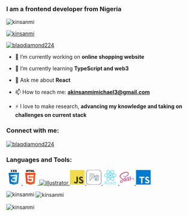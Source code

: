 <h3 align="left">I am a frontend developer from Nigeria</h3>

<p align="left"> <img src="https://komarev.com/ghpvc/?username=kinsanmi&label=Profile%20views&color=0e75b6&style=flat" alt="kinsanmi" /> </p>

<p align="left"> <a href="https://github.com/ryo-ma/github-profile-trophy"><img src="https://github-profile-trophy.vercel.app/?username=kinsanmi" alt="kinsanmi" /></a> </p>

<p align="left"> <a href="https://twitter.com/blaqdiamond224" target="blank"><img src="https://img.shields.io/twitter/follow/blaqdiamond224?logo=twitter&style=for-the-badge" alt="blaqdiamond224" /></a> </p>

- 🔭 I’m currently working on **online shopping website**

- 🌱 I’m currently learning **TypeScript and web3**

- 💬 Ask me about **React**

- 📫 How to reach me: **akinsanmimichael3@gmail.com**

- ⚡ I love to make research, **advancing my knowledge and taking on challenges on current stack**

<h3 align="left">Connect with me:</h3>
<p align="left">
<a href="https://twitter.com/blaqdiamond224" target="blank"><img align="center" src="https://raw.githubusercontent.com/rahuldkjain/github-profile-readme-generator/master/src/images/icons/Social/twitter.svg" alt="blaqdiamond224" height="30" width="40" /></a>
</p>

<h3 align="left">Languages and Tools:</h3>
<p align="left"> <a href="https://www.w3schools.com/css/" target="_blank" rel="noreferrer"> <img src="https://raw.githubusercontent.com/devicons/devicon/master/icons/css3/css3-original-wordmark.svg" alt="css3" width="40" height="40"/> </a> <a href="https://www.w3.org/html/" target="_blank" rel="noreferrer"> <img src="https://raw.githubusercontent.com/devicons/devicon/master/icons/html5/html5-original-wordmark.svg" alt="html5" width="40" height="40"/> </a> <a href="https://www.adobe.com/in/products/illustrator.html" target="_blank" rel="noreferrer"> <img src="https://www.vectorlogo.zone/logos/adobe_illustrator/adobe_illustrator-icon.svg" alt="illustrator" width="40" height="40"/> </a> <a href="https://developer.mozilla.org/en-US/docs/Web/JavaScript" target="_blank" rel="noreferrer"> <img src="https://raw.githubusercontent.com/devicons/devicon/master/icons/javascript/javascript-original.svg" alt="javascript" width="40" height="40"/> </a> <a href="https://www.photoshop.com/en" target="_blank" rel="noreferrer"> <img src="https://raw.githubusercontent.com/devicons/devicon/master/icons/photoshop/photoshop-line.svg" alt="photoshop" width="40" height="40"/> </a> <a href="https://reactjs.org/" target="_blank" rel="noreferrer"> <img src="https://raw.githubusercontent.com/devicons/devicon/master/icons/react/react-original-wordmark.svg" alt="react" width="40" height="40"/> </a> <a href="https://sass-lang.com" target="_blank" rel="noreferrer"> <img src="https://raw.githubusercontent.com/devicons/devicon/master/icons/sass/sass-original.svg" alt="sass" width="40" height="40"/> </a> <a href="https://www.typescriptlang.org/" target="_blank" rel="noreferrer"> <img src="https://raw.githubusercontent.com/devicons/devicon/master/icons/typescript/typescript-original.svg" alt="typescript" width="40" height="40"/> </a> </p>

<p><img align="left" src="https://github-readme-stats.vercel.app/api/top-langs?username=kinsanmi&show_icons=true&locale=en&layout=compact" alt="kinsanmi" /></p>

<p>&nbsp;<img align="center" src="https://github-readme-stats.vercel.app/api?username=kinsanmi&show_icons=true&locale=en" alt="kinsanmi" /></p>

<p><img align="center" src="https://github-readme-streak-stats.herokuapp.com/?user=kinsanmi&" alt="kinsanmi" /></p>
